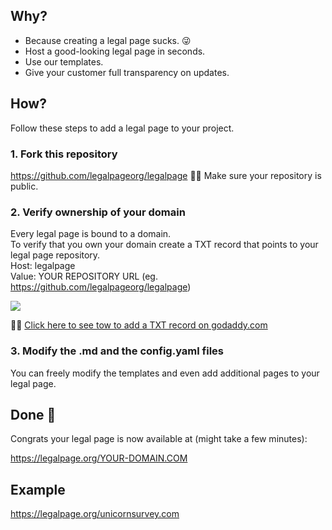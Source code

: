 ## Why?

* Because creating a legal page sucks. 😜
* Host a good-looking legal page in seconds.
* Use our templates.
* Give your customer full transparency on updates.

## How?
Follow these steps to add a legal page to your project.

### 1. Fork this repository
https://github.com/legalpageorg/legalpage
💁‍♀️ Make sure your repository is public. 

### 2. Verify ownership of your domain
Every legal page is bound to a domain.   
To verify that you own your domain create a TXT record that points to your legal page repository.   
Host: legalpage   
Value: YOUR REPOSITORY URL (eg. https://github.com/legalpageorg/legalpage)

![](https://static.legalpage.org/images/dnsrecord.png)



💁‍♀️ [Click here to see tow to add a TXT record on godaddy.com](https://www.google.com/search?q=godaddy+add+txt+record)


### 3. Modify the .md and the config.yaml files
You can freely modify the templates and even add additional pages to your legal page.

## Done 🎉

Congrats your legal page is now available at (might take a few minutes): 

https://legalpage.org/YOUR-DOMAIN.COM

## Example

https://legalpage.org/unicornsurvey.com



